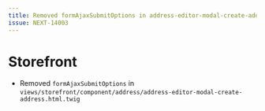 ```yaml
---
title: Removed formAjaxSubmitOptions in address-editor-modal-create-address
issue: NEXT-14003
---
```

# Storefront
* Removed `formAjaxSubmitOptions` in `views/storefront/component/address/address-editor-modal-create-address.html.twig`

